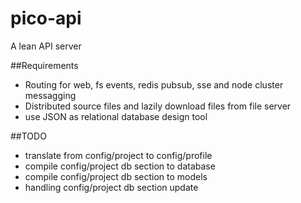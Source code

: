 # pico-api
A lean API server

##Requirements
* Routing for web, fs events, redis pubsub, sse and node cluster messagging
* Distributed source files and lazily download files from file server
* use JSON as relational database design tool

##TODO
* translate from config/project to config/profile
* compile config/project db section to database
* compile config/project db section to models
* handling config/project db section update
